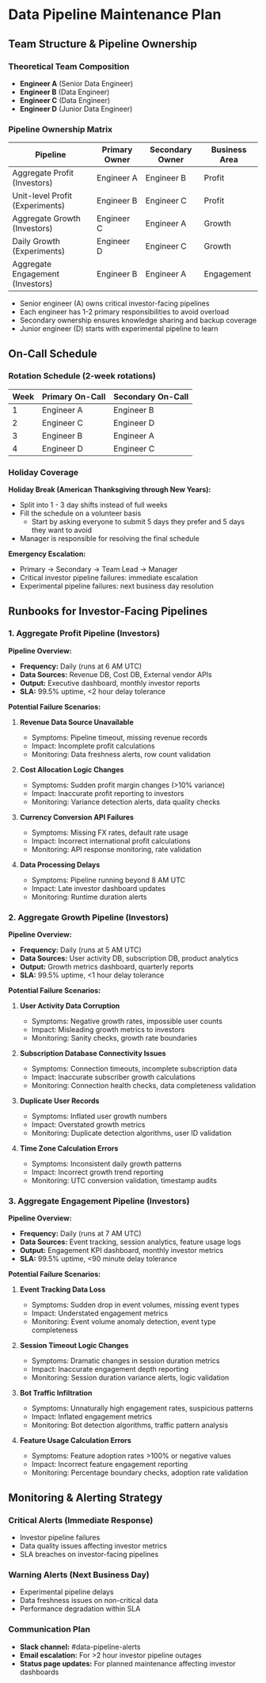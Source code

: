 # Data Pipeline Maintenance Plan

## Team Structure & Pipeline Ownership

### Theoretical Team Composition
- **Engineer A** (Senior Data Engineer)
- **Engineer B** (Data Engineer)
- **Engineer C** (Data Engineer) 
- **Engineer D** (Junior Data Engineer)

### Pipeline Ownership Matrix

| Pipeline | Primary Owner | Secondary Owner | Business Area |
|----------|---------------|-----------------|---------------|
| Aggregate Profit (Investors) | Engineer A | Engineer B | Profit |
| Unit-level Profit (Experiments) | Engineer B | Engineer C | Profit |
| Aggregate Growth (Investors) | Engineer C | Engineer A | Growth |
| Daily Growth (Experiments) | Engineer D | Engineer C | Growth |
| Aggregate Engagement (Investors) | Engineer B | Engineer A | Engagement |

- Senior engineer (A) owns critical investor-facing pipelines
- Each engineer has 1-2 primary responsibilities to avoid overload
- Secondary ownership ensures knowledge sharing and backup coverage
- Junior engineer (D) starts with experimental pipeline to learn

## On-Call Schedule

### Rotation Schedule (2-week rotations)

| Week | Primary On-Call | Secondary On-Call |
|------|----------------|-------------------|
| 1  | Engineer A     | Engineer B        |
| 2  | Engineer C     | Engineer D        |
| 3  | Engineer B     | Engineer A        |
| 4  | Engineer D     | Engineer C        |

### Holiday Coverage

**Holiday Break (American Thanksgiving through New Years):**
- Split into 1 - 3 day shifts instead of full weeks
- Fill the schedule on a volunteer basis
    - Start by asking everyone to submit 5 days they prefer and 5 days they want to avoid
- Manager is responsible for resolving the final schedule

**Emergency Escalation:**
- Primary → Secondary → Team Lead → Manager
- Critical investor pipeline failures: immediate escalation
- Experimental pipeline failures: next business day resolution

## Runbooks for Investor-Facing Pipelines

### 1. Aggregate Profit Pipeline (Investors)

**Pipeline Overview:**
- **Frequency:** Daily (runs at 6 AM UTC)
- **Data Sources:** Revenue DB, Cost DB, External vendor APIs
- **Output:** Executive dashboard, monthly investor reports
- **SLA:** 99.5% uptime, <2 hour delay tolerance

**Potential Failure Scenarios:**

1. **Revenue Data Source Unavailable**
   - Symptoms: Pipeline timeout, missing revenue records
   - Impact: Incomplete profit calculations
   - Monitoring: Data freshness alerts, row count validation

2. **Cost Allocation Logic Changes**
   - Symptoms: Sudden profit margin changes (>10% variance)
   - Impact: Inaccurate profit reporting to investors
   - Monitoring: Variance detection alerts, data quality checks

3. **Currency Conversion API Failures**
   - Symptoms: Missing FX rates, default rate usage
   - Impact: Incorrect international profit calculations
   - Monitoring: API response monitoring, rate validation

4. **Data Processing Delays**
   - Symptoms: Pipeline running beyond 8 AM UTC
   - Impact: Late investor dashboard updates
   - Monitoring: Runtime duration alerts

### 2. Aggregate Growth Pipeline (Investors)

**Pipeline Overview:**
- **Frequency:** Daily (runs at 5 AM UTC)
- **Data Sources:** User activity DB, subscription DB, product analytics
- **Output:** Growth metrics dashboard, quarterly reports
- **SLA:** 99.5% uptime, <1 hour delay tolerance

**Potential Failure Scenarios:**

1. **User Activity Data Corruption**
   - Symptoms: Negative growth rates, impossible user counts
   - Impact: Misleading growth metrics to investors
   - Monitoring: Sanity checks, growth rate boundaries

2. **Subscription Database Connectivity Issues**
   - Symptoms: Connection timeouts, incomplete subscription data
   - Impact: Inaccurate subscriber growth calculations
   - Monitoring: Connection health checks, data completeness validation

3. **Duplicate User Records**
   - Symptoms: Inflated user growth numbers
   - Impact: Overstated growth metrics
   - Monitoring: Duplicate detection algorithms, user ID validation

4. **Time Zone Calculation Errors**
   - Symptoms: Inconsistent daily growth patterns
   - Impact: Incorrect growth trend reporting
   - Monitoring: UTC conversion validation, timestamp audits

### 3. Aggregate Engagement Pipeline (Investors)

**Pipeline Overview:**
- **Frequency:** Daily (runs at 7 AM UTC)
- **Data Sources:** Event tracking, session analytics, feature usage logs
- **Output:** Engagement KPI dashboard, monthly investor metrics
- **SLA:** 99.5% uptime, <90 minute delay tolerance

**Potential Failure Scenarios:**

1. **Event Tracking Data Loss**
   - Symptoms: Sudden drop in event volumes, missing event types
   - Impact: Understated engagement metrics
   - Monitoring: Event volume anomaly detection, event type completeness

2. **Session Timeout Logic Changes**
   - Symptoms: Dramatic changes in session duration metrics
   - Impact: Inaccurate engagement depth reporting
   - Monitoring: Session duration variance alerts, logic validation

3. **Bot Traffic Infiltration**
   - Symptoms: Unnaturally high engagement rates, suspicious patterns
   - Impact: Inflated engagement metrics
   - Monitoring: Bot detection algorithms, traffic pattern analysis

4. **Feature Usage Calculation Errors**
   - Symptoms: Feature adoption rates >100% or negative values
   - Impact: Incorrect feature engagement reporting
   - Monitoring: Percentage boundary checks, adoption rate validation

## Monitoring & Alerting Strategy

### Critical Alerts (Immediate Response)
- Investor pipeline failures
- Data quality issues affecting investor metrics
- SLA breaches on investor-facing pipelines

### Warning Alerts (Next Business Day)
- Experimental pipeline delays
- Data freshness issues on non-critical data
- Performance degradation within SLA

### Communication Plan
- **Slack channel:** #data-pipeline-alerts
- **Email escalation:** For >2 hour investor pipeline outages
- **Status page updates:** For planned maintenance affecting investor dashboards